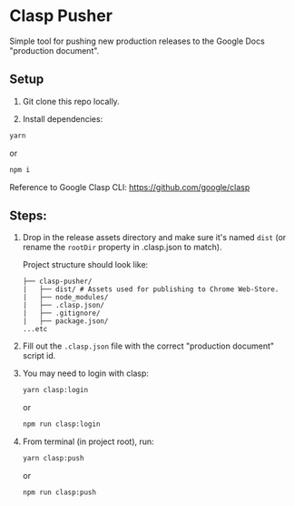 # Clasp Pusher

Simple tool for pushing new production releases to the Google Docs "production document".

## Setup

1. Git clone this repo locally.

2. Install dependencies:

```bash
yarn
```

or

```bash
npm i
```

Reference to Google Clasp CLI: https://github.com/google/clasp


## Steps:

1. Drop in the release assets directory and make sure it's named `dist`
 (or rename the `rootDir` property in .clasp.json to match). 
 
    Project structure should look like:
    ```
   ├── clasp-pusher/
   |   ├── dist/ # Assets used for publishing to Chrome Web-Store.
   |   ├── node_modules/
   |   ├── .clasp.json/
   |   ├── .gitignore/
   |   ├── package.json/
   ...etc
    ```

2. Fill out the `.clasp.json` file with the correct "production document" script id.

3. You may need to login with clasp:
    ```bash
    yarn clasp:login
    ```
    or
    ```bash
    npm run clasp:login
    ```

4. From terminal (in project root), run:

    ```bash
    yarn clasp:push
    ```
    or
    ```bash
    npm run clasp:push
    ```

